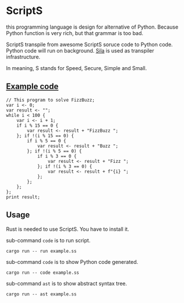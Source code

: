 # ScriptS
this programming language is design for alternative of Python.
Because Python function is very rich, but that grammar is too bad.

ScriptS transpile from awesome ScriptS soruce code to Python code.
Python code will run on background.
[Sila](https://github.com/KajizukaTaichi/sila) is used as transpiler infrastructure.

In meaning, S stands for Speed, Secure, Simple and Small.

## [Example code](/example.ss)
```
// This program to solve FizzBuzz;
var i <- 0;
var result <- "";
while i < 100 {
    var i <- i + 1;
    if i % 15 == 0 {
        var result <- result + "FizzBuzz ";
    }; if !(i % 15 == 0) {
        if i % 5 == 0 {
            var result <- result + "Buzz ";
        }; if !(i % 5 == 0) {
            if i % 3 == 0 {
                var result <- result + "Fizz ";
            }; if !(i % 3 == 0) {
                var result <- result + f"{i} ";
            };
        };
    };
};
print result;
```

## Usage
Rust is needed to use ScriptS. You have to install it.

sub-command `code` is to run script.
```
cargo run -- run example.ss
```

sub-command `code` is to show Python code generated.
```
cargo run -- code example.ss
```

sub-command `ast` is to show abstract syntax tree.
```
cargo run -- ast example.ss
```
